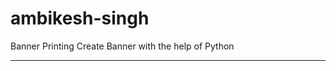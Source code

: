 # ambikesh-singh
Banner Printing
Create Banner with the help of Python
***********************************************

